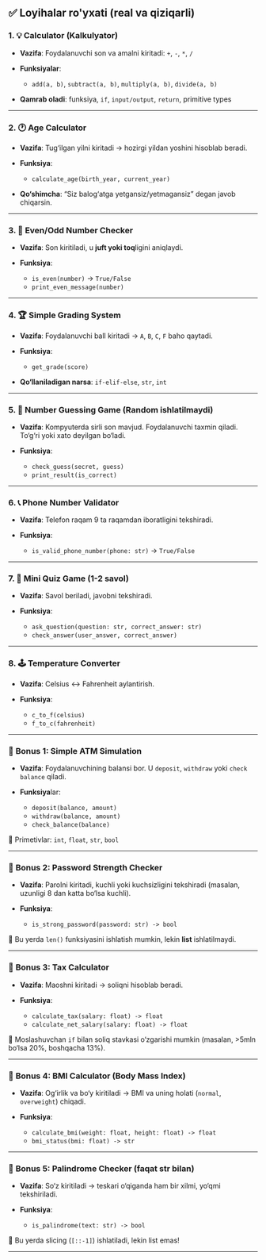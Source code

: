 ## ✅ Loyihalar ro'yxati (real va qiziqarli)

### 1. 💡 **Calculator (Kalkulyator)**

* **Vazifa**: Foydalanuvchi son va amalni kiritadi: `+`, `-`, `*`, `/`
* **Funksiyalar**:

  * `add(a, b)`, `subtract(a, b)`, `multiply(a, b)`, `divide(a, b)`
* **Qamrab oladi**: funksiya, `if`, `input/output`, `return`, primitive types

---

### 2. 🕐 **Age Calculator**

* **Vazifa**: Tug‘ilgan yilni kiritadi → hozirgi yildan yoshini hisoblab beradi.
* **Funksiya**:

  * `calculate_age(birth_year, current_year)`
* **Qo‘shimcha**: “Siz balog‘atga yetgansiz/yetmagansiz” degan javob chiqarsin.

---

### 3. 🔢 **Even/Odd Number Checker**

* **Vazifa**: Son kiritiladi, u **juft yoki toq**ligini aniqlaydi.
* **Funksiya**:

  * `is_even(number)` → `True/False`
  * `print_even_message(number)`

---

### 4. 🏆 **Simple Grading System**

* **Vazifa**: Foydalanuvchi ball kiritadi → `A`, `B`, `C`, `F` baho qaytadi.
* **Funksiya**:

  * `get_grade(score)`
* **Qo‘llaniladigan narsa**: `if-elif-else`, `str`, `int`

---

### 5. 🎲 **Number Guessing Game (Random ishlatilmaydi)**

* **Vazifa**: Kompyuterda sirli son mavjud. Foydalanuvchi taxmin qiladi. To‘g‘ri yoki xato deyilgan bo‘ladi.
* **Funksiya**:

  * `check_guess(secret, guess)`
  * `print_result(is_correct)`

---

### 6. 📞 **Phone Number Validator**

* **Vazifa**: Telefon raqam 9 ta raqamdan iboratligini tekshiradi.
* **Funksiya**:

  * `is_valid_phone_number(phone: str)` → `True/False`

---

### 7. 🧠 **Mini Quiz Game (1-2 savol)**

* **Vazifa**: Savol beriladi, javobni tekshiradi.
* **Funksiya**:

  * `ask_question(question: str, correct_answer: str)`
  * `check_answer(user_answer, correct_answer)`

---

### 8. 🕹 **Temperature Converter**

* **Vazifa**: Celsius ↔ Fahrenheit aylantirish.
* **Funksiya**:

  * `c_to_f(celsius)`
  * `f_to_c(fahrenheit)`

---

### 🎁 **Bonus 1: Simple ATM Simulation**

* **Vazifa**: Foydalanuvchining balansi bor. U `deposit`, `withdraw` yoki `check balance` qiladi.
* **Funksiya**lar:

  * `deposit(balance, amount)`
  * `withdraw(balance, amount)`
  * `check_balance(balance)`

🧠 Primetivlar: `int`, `float`, `str`, `bool`

---

### 🎁 **Bonus 2: Password Strength Checker**

* **Vazifa**: Parolni kiritadi, kuchli yoki kuchsizligini tekshiradi (masalan, uzunligi 8 dan katta bo‘lsa kuchli).
* **Funksiya**:

  * `is_strong_password(password: str) -> bool`

🧠 Bu yerda `len()` funksiyasini ishlatish mumkin, lekin **list** ishlatilmaydi.

---

### 🎁 **Bonus 3: Tax Calculator**

* **Vazifa**: Maoshni kiritadi → soliqni hisoblab beradi.
* **Funksiya**:

  * `calculate_tax(salary: float) -> float`
  * `calculate_net_salary(salary: float) -> float`

🧠 Moslashuvchan `if` bilan soliq stavkasi o‘zgarishi mumkin (masalan, >5mln bo‘lsa 20%, boshqacha 13%).

---

### 🎁 **Bonus 4: BMI Calculator (Body Mass Index)**

* **Vazifa**: Og‘irlik va bo‘y kiritiladi → BMI va uning holati (`normal`, `overweight`) chiqadi.
* **Funksiya**:

  * `calculate_bmi(weight: float, height: float) -> float`
  * `bmi_status(bmi: float) -> str`

---

### 🎁 **Bonus 5: Palindrome Checker (faqat str bilan)**

* **Vazifa**: So‘z kiritiladi → teskari o‘qiganda ham bir xilmi, yo‘qmi tekshiriladi.
* **Funksiya**:

  * `is_palindrome(text: str) -> bool`

🧠 Bu yerda slicing (`[::-1]`) ishlatiladi, lekin list emas!

---
